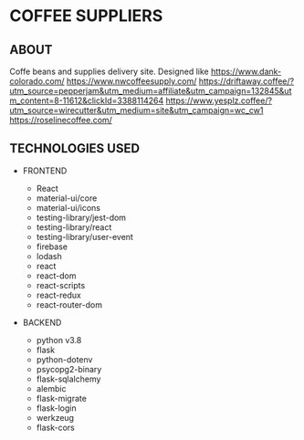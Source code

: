 # COFFEE SUPPLIERS

## ABOUT

 Coffe beans and supplies delivery site.
 Designed like https://www.dank-colorado.com/
 https://www.nwcoffeesupply.com/
 https://driftaway.coffee/?utm_source=pepperjam&utm_medium=affiliate&utm_campaign=132845&utm_content=8-11612&clickId=3388114264
 https://www.yesplz.coffee/?utm_source=wirecutter&utm_medium=site&utm_campaign=wc_cw1
 https://roselinecoffee.com/

## TECHNOLOGIES USED

- FRONTEND
    - React
    - material-ui/core
    - material-ui/icons
    - testing-library/jest-dom
    - testing-library/react
    - testing-library/user-event
    - firebase
    - lodash
    - react
    - react-dom
    - react-scripts
    - react-redux
    - react-router-dom

- BACKEND
    - python v3.8
    - flask
    - python-dotenv
    - psycopg2-binary
    - flask-sqlalchemy
    - alembic
    - flask-migrate
    - flask-login
    - werkzeug
    - flask-cors
